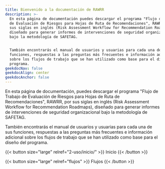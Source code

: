 ```yaml
---
title: Bienvenido a la documentación de RAWRR
description: >-
  En esta página de documentación puedes descargar el programa "Flujo de Trabajo
  de Evaluación de Riesgos para Hojas de Ruta de Recomendaciones", RAWRR, por
  sus siglas en inglés (Risk Assessment Workflow for Recommendation Roadmaps),
  diseñado para generar informes de intervenciones de seguridad organizacional
  bajo la metodología de SAFETAG.


  También encontrarás el manual de usuarios y usuarias para cada una de sus
  funciones, respuestas a las preguntas más frecuentes e información adicional
  sobre los flujos de trabajo que se han utilizado como base para el diseño del
  programa.
geekdocNav: false
geekdocAlign: center
geekdocAnchor: false
---
```


<!-- markdownlint-capture -->

<!-- markdownlint-disable MD033 -->

<!-- <span class="badge-placeholder">[![Build Status](https://img.shields.io/drone/build/thegeeklab/hugo-geekdoc?logo=drone&server=https%3A%2F%2Fdrone.thegeeklab.de)](https://drone.thegeeklab.de/thegeeklab/hugo-geekdoc)</span>
<span class="badge-placeholder">[![Hugo Version](https://img.shields.io/badge/hugo-0.83-blue.svg)](https://gohugo.io)</span>
<span class="badge-placeholder">[![GitHub release](https://img.shields.io/github/v/release/thegeeklab/hugo-geekdoc)](https://github.com/thegeeklab/hugo-geekdoc/releases/latest)</span>
<span class="badge-placeholder">[![GitHub contributors](https://img.shields.io/github/contributors/thegeeklab/hugo-geekdoc)](https://github.com/thegeeklab/hugo-geekdoc/graphs/contributors)</span>
<span class="badge-placeholder">[![License: MIT](https://img.shields.io/github/license/thegeeklab/hugo-geekdoc)](https://github.com/thegeeklab/hugo-geekdoc/blob/main/LICENSE)</span> -->

<!-- markdownlint-restore -->

En esta página de documentación, puedes descargar el programa "Flujo de Trabajo de Evaluación de Riesgos para Hojas de Ruta de Recomendaciones", RAWRR, por sus siglas en inglés (Risk Assessment Workflow for Recommendation Roadmaps), diseñado para generar informes de intervenciones de seguridad organizacional bajo la metodología de SAFETAG.

También encontrarás el manual de usuarios y usuarias para cada una de sus funciones, respuestas a las preguntas más frecuentes e información adicional sobre los flujos de trabajo que se han utilizado como base para el diseño del programa.

{{\< button size="large" relref="2-uso/inicio/" >}} Inicio {{\< /button >}}

{{\< button size="large" relref="flujos" >}} Flujos <i class="arrow right"></i>{{\< /button >}}
